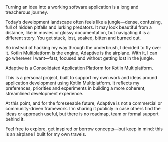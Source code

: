Turning an idea into a working software application is a long and treacherous journey.

Today’s development landscape often feels like a jungle—dense, confusing, full of hidden 
pitfalls and lurking predators. It may look beautiful from a distance, like in movies 
or glossy documentation, but navigating it is a different story. You get stuck, lost, 
soaked, bitten and burned out.

So instead of hacking my way through the underbrush, I decided to fly over it. Kotlin Multiplatform 
is the engine, Adaptive is the airplane. With it, I can go wherever I want—fast, focused and without
getting lost in the jungle.

Adaptive is a Consolidated Application Platform for Kotlin Multiplatform.

This is a personal project, built to support my own work and ideas around application 
development using Kotlin Multiplatform. It reflects my preferences, priorities and experiments 
in building a more coherent, streamlined development experience.

At this point, and for the foreseeable future, Adaptive is not a commercial or community-driven 
framework. I'm sharing it publicly in case others find the ideas or approach useful, but there is
no roadmap, team or formal support behind it.

Feel free to explore, get inspired or borrow concepts—but keep in mind: this is an airplane 
I built for my own travels.
